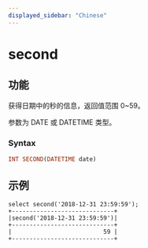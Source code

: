 ```yaml
---
displayed_sidebar: "Chinese"
---
```


# second

## 功能

获得日期中的秒的信息，返回值范围 0~59。

参数为 DATE 或 DATETIME 类型。

### Syntax

```Haskell
INT SECOND(DATETIME date)
```

## 示例

```Plain Text
select second('2018-12-31 23:59:59');
+-----------------------------+
|second('2018-12-31 23:59:59')|
+-----------------------------+
|                          59 |
+-----------------------------+
```
